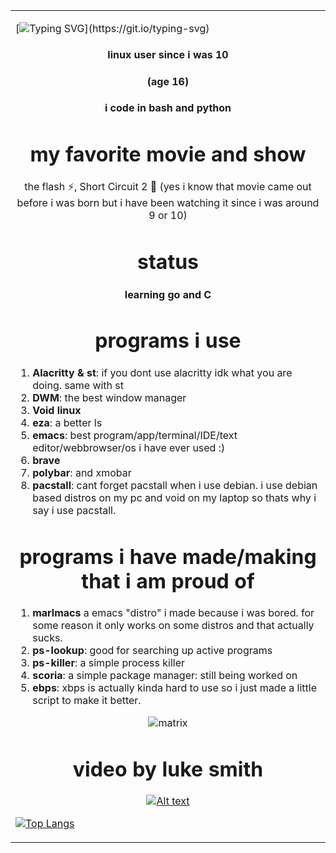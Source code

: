 <table>
  <tr>
    <td valign="center">

   [![Typing SVG](https://readme-typing-svg.demolab.com/?lines=Hi,;this+is+my+profile.;i+make+things.)](https://git.io/typing-svg)
    

   <div align="center">

   #### linux user since i was 10
   #### (age 16)


   #### i code in bash and python
   </div>

   <div align="center">

   # my favorite movie and show
 
   the flash ⚡, Short Circuit 2 🤖 (yes i know that movie came out before i was born but i have been watching it since i was around 9 or 10)
   </div>

  <div align="center">

  # status

  #### learning go and C
  </div>



  <div align="center">

  # programs i use
  </div>

  1) **Alacritty & st**: if you dont use alacritty idk what you are doing. same with st
  2) **DWM**: the best window manager
  3) **Void linux**
  4) **eza**: a better ls
  5) **emacs**: best program/app/terminal/IDE/text editor/webbrowser/os i have ever used :)
  6) **brave**
  7) **polybar**: and xmobar
  8) **pacstall**: cant forget pacstall when i use debian. i use debian based distros on my pc and void on my laptop so thats why i say i use pacstall. 


  <div align="center">

  # programs i have made/making that i am proud of
  </div>

  1) **marlmacs** a emacs "distro" i made because i was bored. for some reason it only works on some distros and that actually sucks.
  2) **ps-lookup**: good for searching up active programs
  3) **ps-killer**: a simple process killer
  4) **scoria**: a simple package manager: still being worked on
  5) **ebps**: xbps is actually kinda hard to use so i just made a little script to make it better.
  <div align="center">
 
  ![matrix](https://github.com/hexisXz/hexisXz/assets/71829613/577b1660-9340-40ac-9a30-b5e78ac5cea7)



  # video by luke smith 
  [![Alt text](https://imgs.search.brave.com/wS_kIuCGcAcvy4Z_vn8DGQop-XvLZWVuCxMsj_-G9Us/rs:fit:200:200:1/g:ce/aHR0cHM6Ly9pLnl0/aW1nLmNvbS92aS80/YmV6bDVnWEFjZy9t/YXhyZXNkZWZhdWx0/LmpwZw)](https://www.youtube.com/watch?v=4bezl5gXAcg)

  </div>


 [![Top Langs](https://github-readme-stats.vercel.app/api/top-langs/?username=hexisXz&layout=compact&theme=vision-friendly-dark)](https://github.com/anuraghazra/github-readme-stats)   

</tr>
  </table>
